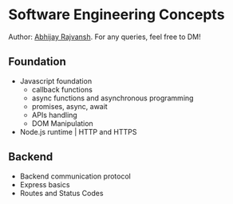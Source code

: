 # Software Engineering Concepts

Author: [Abhijay Rajvansh](https://x.com/rajvanshtwt). For any queries, feel free to DM!

## Foundation 
- Javascript foundation
  - callback functions
  - async functions and asynchronous programming
  - promises, async, await
  - APIs handling
  - DOM Manipulation
- Node.js runtime | HTTP and HTTPS

## Backend
- Backend communication protocol
- Express basics
- Routes and Status Codes